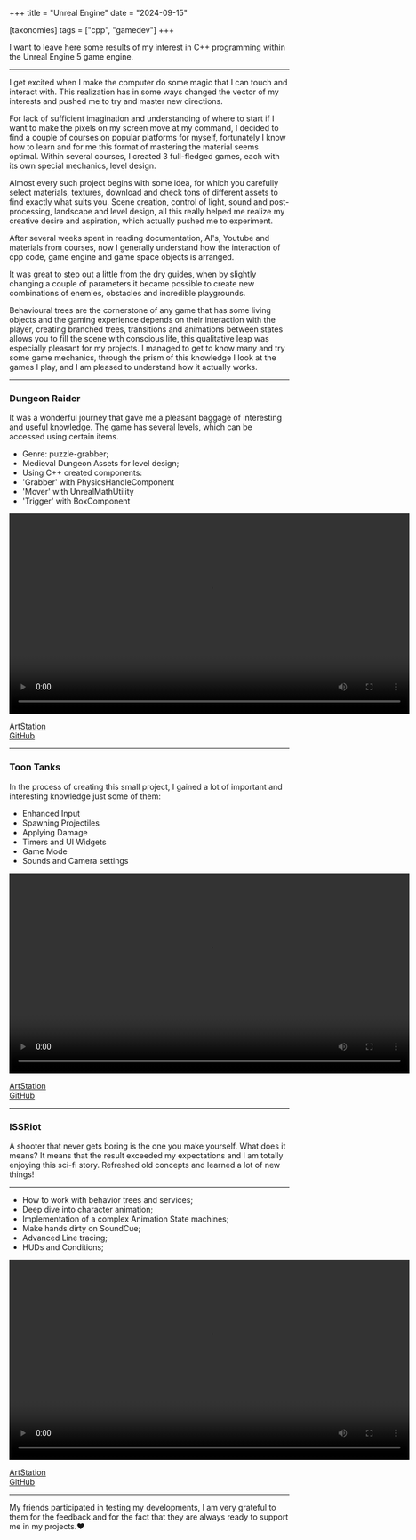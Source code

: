 +++
title = "Unreal Engine"
date = "2024-09-15"

[taxonomies]
tags = ["cpp", "gamedev"]
+++

I want to leave here some results of my interest in C++ programming within the Unreal Engine 5 game engine.

<!-- more -->
---

I get excited when I make the computer do some magic that I can touch and interact with. This realization has in some ways changed the vector of my interests and pushed me to try and master new directions.

For lack of sufficient imagination and understanding of where to start if I want to make the pixels on my screen move at my command, I decided to find a couple of courses on popular platforms for myself, fortunately I know how to learn and for me this format of mastering the material seems optimal.
Within several courses, I created 3 full-fledged games, each with its own special mechanics, level design.

Almost every such project begins with some idea, for which you carefully select materials, textures, download and check tons of different assets to find exactly what suits you.
Scene creation, control of light, sound and post-processing, landscape and level design, all this really helped me realize my creative desire and aspiration, which actually pushed me to experiment.

After several weeks spent in reading documentation, AI's, Youtube and materials from courses, now I generally understand how the interaction of cpp code, game engine and game space objects is arranged.

It was great to step out a little from the dry guides, when by slightly changing a couple of parameters it became possible to create new combinations of enemies, obstacles and incredible playgrounds.

Behavioural trees are the cornerstone of any game that has some living objects and the gaming experience depends on their interaction with the player, creating branched trees, transitions and animations between states allows you to fill the scene with conscious life, this qualitative leap was especially pleasant for my projects.
I managed to get to know many and try some game mechanics, through the prism of this knowledge I look at the games I play, and I am pleased to understand how it actually works.

---

### Dungeon Raider
It was a wonderful journey that gave me a pleasant baggage of interesting and useful knowledge.
The game has several levels, which can be accessed using certain items.
* Genre: puzzle-grabber;
* Medieval Dungeon Assets for level design;
* Using C++ created components:
* 'Grabber' with PhysicsHandleComponent
* 'Mover' with UnrealMathUtility
* 'Trigger' with BoxComponent

<video controls loop autoplay width="720">
<source src="/media/dungeon-raider-preview.webm" type="video/webm" />
</video>

[ArtStation](https://www.artstation.com/artwork/kNE3e2)  
[GitHub](https://github.com/maltsev-dev/unrealProjects/tree/main/src/grabber)

---

### Toon Tanks
In the process of creating this small project, I gained a lot of important and interesting knowledge
just some of them:
* Enhanced Input
* Spawning Projectiles
* Applying Damage
* Timers and UI Widgets
* Game Mode
* Sounds and Camera settings

<video controls loop autoplay width="720">
<source src="/media/toon-tanks-preview.webm" type="video/webm" />
</video>

[ArtStation](https://www.artstation.com/artwork/kND2Z0)  
[GitHub](https://github.com/maltsev-dev/unrealProjects/tree/main/src/toontanks)

---

### ISSRiot
A shooter that never gets boring is the one you make yourself.
What does it means?
It means that the result exceeded my expectations and I am totally enjoying this sci-fi story.
Refreshed old concepts and learned a lot of new things!
_________________________________________
* How to work with behavior trees and services;
* Deep dive into character animation;
* Implementation of a complex Animation State machines;
* Make hands dirty on SoundCue;
* Advanced Line tracing;
* HUDs and Conditions;

<video controls loop autoplay width="720">
<source src="/media/cssriot-preview.webm" type="video/webm" />
</video>

[ArtStation](https://www.artstation.com/artwork/RK3LXm)  
[GitHub](https://github.com/maltsev-dev/unrealProjects/tree/main/src/simpleShooter)  

---

My friends participated in testing my developments, 
I am very grateful to them for the feedback and for the fact that they are always ready to support me in my projects.❤️
